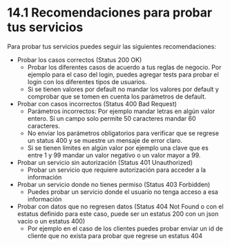 # 14.1 Recomendaciones para probar tus servicios

Para probar tus servicios puedes seguir las siguientes recomendaciones:

* Probar los casos correctos \(Status 200 OK\)
  * Probar los diferentes casos de acuerdo a tus reglas de negocio. Por ejemplo para el caso del login, puedes agregar tests para probar el login con los diferentes tipos de usuarios. 
  * Si se tienen valores por default no mandar los valores por default y comprobar que se tomen en cuenta los parámetros de default.
* Probar con casos incorrectos \(Status 400 Bad Request\) 
  * Parámetros incorrectos: Por ejemplo mandar letras en algún valor entero. Si un campo solo permite 50 caracteres mandar 60 caracteres.
  * No enviar los parámetros obligatorios para verificar que se regrese un status 400 y se muestre un mensaje de error claro.
  * Si se tienen límites en algún valor por ejemplo una clave que es entre 1 y 99 mandar un valor negativo o un valor mayor a 99.
* Probar un servicio sin autorización \(Status 401 Unauthorized\)
  * Probar un servicio que requiere autorización para acceder a la información
* Probar un servicio donde no tienes permiso \(Status 403 Forbidden\)
  * Puedes probar un servicio donde el usuario no tenga acceso a esa información
* Probar con datos que no regresen datos \(Status 404 Not Found o con el estatus definido para este caso, puede ser un estatus 200 con un json vacío o un estatus 400\)  
  * Por ejemplo en el caso de los clientes puedes probar enviar un id de cliente que no exista para probar que regrese un estatus 404



